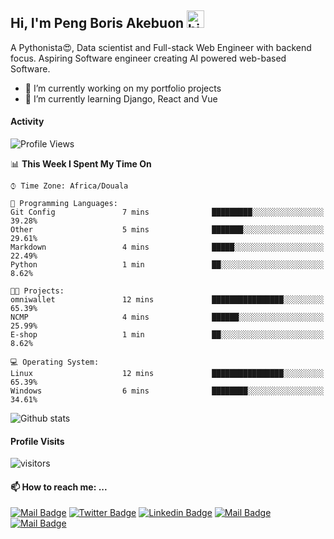  ## Hi, I'm Peng Boris Akebuon <img src="https://user-images.githubusercontent.com/1303154/88677602-1635ba80-d120-11ea-84d8-d263ba5fc3c0.gif" width="28px" alt="hi">

 A Pythonista😍, Data scientist and Full-stack Web Engineer with backend focus. Aspiring Software engineer creating AI powered web-based Software.
- 🔭 I’m currently working on my portfolio projects
- 🌱 I’m currently learning Django, React and Vue

#### Activity
<!--START_SECTION:waka-->
![Profile Views](http://img.shields.io/badge/Profile%20Views-40-blue)

📊 **This Week I Spent My Time On** 

```text
⌚︎ Time Zone: Africa/Douala

💬 Programming Languages: 
Git Config               7 mins              █████████░░░░░░░░░░░░░░░░   39.28% 
Other                    5 mins              ███████░░░░░░░░░░░░░░░░░░   29.61% 
Markdown                 4 mins              █████░░░░░░░░░░░░░░░░░░░░   22.49% 
Python                   1 min               ██░░░░░░░░░░░░░░░░░░░░░░░   8.62%

🐱‍💻 Projects: 
omniwallet               12 mins             ████████████████░░░░░░░░░   65.39% 
NCMP                     4 mins              ██████░░░░░░░░░░░░░░░░░░░   25.99% 
E-shop                   1 min               ██░░░░░░░░░░░░░░░░░░░░░░░   8.62%

💻 Operating System: 
Linux                    12 mins             ████████████████░░░░░░░░░   65.39% 
Windows                  6 mins              ████████░░░░░░░░░░░░░░░░░   34.61%

```


<!--END_SECTION:waka-->


![Github stats](https://github-readme-stats.vercel.app/api?username=itzomen&theme=vue&show_icons=true&count_private=true)
 
 #### Profile Visits 

![visitors](https://visitor-badge.glitch.me/badge?page_id=itzomen)

#### 📫 How to reach me: ...

[![Mail Badge](https://img.shields.io/badge/-itzomen-c0392b?style=flat&labelColor=c0392b&logo=gmail&logoColor=white)](mailto:peng.akebuon2468@gmail.com)
[![Twitter Badge](https://img.shields.io/badge/-@itz_an_omen-1ca0f1?style=flat&labelColor=1ca0f1&logo=twitter&logoColor=white&link=https://twitter.com/itz_an_omen)](https://twitter.com/itz_an_omen/) [![Linkedin Badge](https://img.shields.io/badge/-Peng_Boris_Akebuon-0e76a8?style=flat&labelColor=0e76a8&logo=linkedin&logoColor=white)](https://www.linkedin.com/in/peng-boris-akebuon-0b8ba0195/)
 [![Mail Badge](https://img.shields.io/badge/-Academy_Omen-e74c3c?style=flat&labelColor=e74c3c&logo=youtube&logoColor=white)](https://https://www.youtube.com/channel/UCknaAfNfqKQDQFnqP2zMA6A?view_as=subscriber)  [![Mail Badge](https://img.shields.io/badge/-@itz_an_omen-405DE6?style=flat&labelColor=5851DB&logo=instagram&logoColor=white)](https://instagram.com/itz_an_omen)
